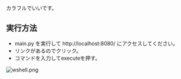 カラフルでいいです。

## 実行方法

* main.py を実行して http://localhost:8080/ にアクセスしてください。
* リンクがあるのでクリック。
* コマンドを入力してexecuteを押す。

![wshell.png](https://qiita-image-store.s3.amazonaws.com/0/25728/a8ef5d4b-e194-ab6f-dc9a-b71c33b38478.png)
